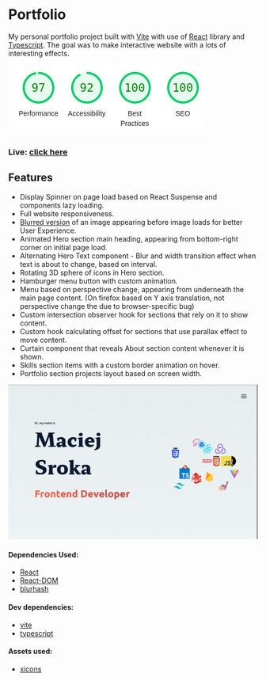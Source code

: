 # Portfolio

My personal portfolio project built with [Vite](https://vitejs.dev/) with use of [React](https://github.com/facebook/react) library and [Typescript](https://www.typescriptlang.org/). The goal was to make interactive website with a lots of interesting effects.

<img src="https://github.com/husky93/portfolio/blob/main/perf.jpg?raw=true">

### Live: [click here](https://msroka.dev)

## Features
- Display Spinner on page load based on React Suspense and components lazy loading.
- Full website responsiveness.
- [Blurred version](https://blurha.sh/) of an image appearing before image loads for better User Experience.
- Animated Hero section main heading, appearing from bottom-right corner on initial page load.
- Alternating Hero Text component - Blur and width transition effect when text is about to change, based on interval.
- Rotating 3D sphere of icons in Hero section.
- Hamburger menu button with custom animation.
- Menu based on perspective change, appearing from underneath the main page content. (On firefox based on Y axis translation, not perspective change the due to browser-specific bug)
- Custom intersection observer hook for sections that rely on it to show content.
- Custom hook calculating offset for sections that use parallax effect to move content.
- Curtain component that reveals About section content whenever it is shown.
- Skills section items with a custom border animation on hover.
- Portfolio section projects layout based on screen width.

 
<img src="https://github.com/husky93/portfolio/blob/main/website.jpg?raw=true"/>

#### Dependencies Used:
- [React](https://github.com/facebook/react)
- [React-DOM](https://github.com/facebook/react/tree/main/packages/react-dom)
- [blurhash](https://blurha.sh/)

#### Dev dependencies:
- [vite](https://github.com/facebook/create-react-app)
- [typescript](https://www.typescriptlang.org/)

#### Assets used:
- [xicons](https://www.xicons.org/#/)